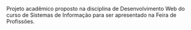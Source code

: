 Projeto acadêmico proposto na disciplina de Desenvolvimento Web do curso de Sistemas de Informação para ser apresentado na Feira de Profissões.